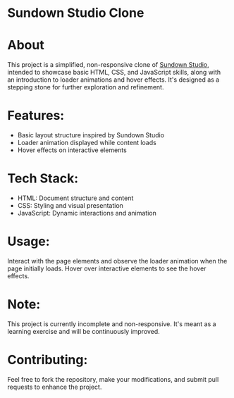 # Sundown Studio Clone
# About
This project is a simplified, non-responsive clone of [Sundown Studio](https://www.sundown-studio.com/), intended to showcase basic HTML, CSS, and JavaScript skills, along with an introduction to loader animations and hover effects. It's designed as a stepping stone for further exploration and refinement.
# Features:
* Basic layout structure inspired by Sundown Studio
* Loader animation displayed while content loads
* Hover effects on interactive elements
# Tech Stack:
* HTML: Document structure and content
* CSS: Styling and visual presentation
* JavaScript: Dynamic interactions and animation
# Usage:
Interact with the page elements and observe the loader animation when the page initially loads. Hover over interactive elements to see the hover effects.
# Note:
This project is currently incomplete and non-responsive. It's meant as a learning exercise and will be continuously improved.
# Contributing:
Feel free to fork the repository, make your modifications, and submit pull requests to enhance the project.

